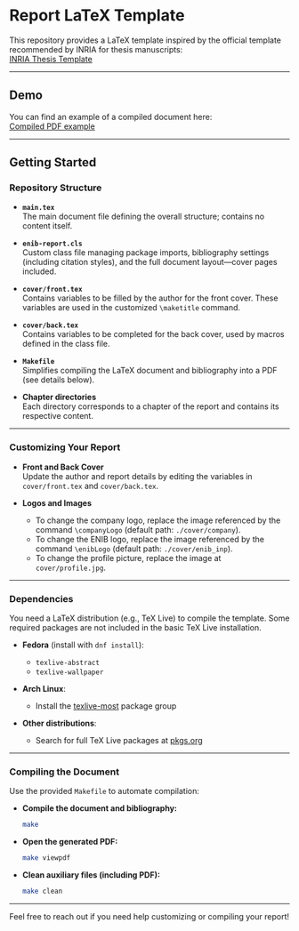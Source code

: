 # Report LaTeX Template

This repository provides a LaTeX template inspired by the official template recommended by INRIA for thesis manuscripts:  
[INRIA Thesis Template](https://gitlab.inria.fr/ed-mathstic/latex-template)

---

## Demo

You can find an example of a compiled document here:  
[Compiled PDF example](https://github.com/ENIB-Community/ENIB_latex_template/blob/main/main.pdf)

---

## Getting Started

### Repository Structure

- **`main.tex`**  
  The main document file defining the overall structure; contains no content itself.

- **`enib-report.cls`**  
  Custom class file managing package imports, bibliography settings (including citation styles), and the full document layout—cover pages included.

- **`cover/front.tex`**  
  Contains variables to be filled by the author for the front cover. These variables are used in the customized `\maketitle` command.

- **`cover/back.tex`**  
  Contains variables to be completed for the back cover, used by macros defined in the class file.

- **`Makefile`**  
  Simplifies compiling the LaTeX document and bibliography into a PDF (see details below).

- **Chapter directories**  
  Each directory corresponds to a chapter of the report and contains its respective content.

---

### Customizing Your Report

- **Front and Back Cover**  
  Update the author and report details by editing the variables in `cover/front.tex` and `cover/back.tex`.

- **Logos and Images**  
  - To change the company logo, replace the image referenced by the command `\companyLogo` (default path: `./cover/company`).  
  - To change the ENIB logo, replace the image referenced by the command `\enibLogo` (default path: `./cover/enib_inp`).  
  - To change the profile picture, replace the image at `cover/profile.jpg`.

---

### Dependencies

You need a LaTeX distribution (e.g., TeX Live) to compile the template. Some required packages are not included in the basic TeX Live installation.

- **Fedora** (install with `dnf install`):  
  - `texlive-abstract`  
  - `texlive-wallpaper`

- **Arch Linux**:  
  - Install the [texlive-most](https://wiki.archlinux.org/title/TeX_Live) package group

- **Other distributions**:  
  - Search for full TeX Live packages at [pkgs.org](https://pkgs.org/search/?q=texlive-full)

---

### Compiling the Document

Use the provided `Makefile` to automate compilation:

- **Compile the document and bibliography:**  
  ```bash
  make
  ```

- **Open the generated PDF:**  
  ```bash
  make viewpdf
  ```

- **Clean auxiliary files (including PDF):**  
  ```bash
  make clean
  ```

---

Feel free to reach out if you need help customizing or compiling your report!